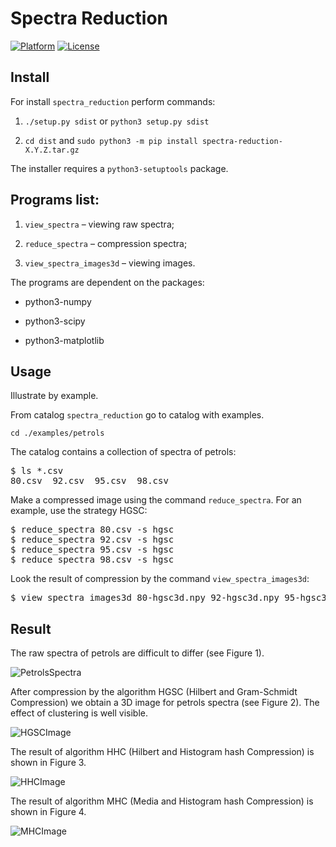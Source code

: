 # Spectra Reduction


[![Platform](https://img.shields.io/badge/platform-Linux,%20OS%20X,%20Windows-green.svg?style=flat)](https://github.com/nikolskydn)
[![License](https://img.shields.io/badge/license-MIT-yellow.svg?style=flat)](https://opensource.org/licenses/mit-license.php)


## Install

For install `spectra_reduction` perform commands:

 1. `./setup.py sdist` or `python3 setup.py sdist`

 2.  `cd dist` and `sudo python3 -m pip install spectra-reduction-X.Y.Z.tar.gz` 

The installer requires a `python3-setuptools` package.

## Programs list:

1. `view_spectra` &ndash; viewing raw spectra;

1. `reduce_spectra` &ndash; compression spectra;

1. `view_spectra_images3d` &ndash; viewing images.

The programs are dependent on the packages: 

* python3-numpy

* python3-scipy

* python3-matplotlib


## Usage

Illustrate by example.

From catalog `spectra_reduction` go to catalog with examples.

```cd ./examples/petrols```

The catalog contains a collection of spectra of petrols:

<pre>
$ ls *.csv
80.csv  92.csv  95.csv  98.csv 
</pre>

Make a compressed image using the command `reduce_spectra`. 
For an example, use the strategy HGSC:
<pre>
$ reduce_spectra 80.csv -s hgsc
$ reduce_spectra 92.csv -s hgsc
$ reduce_spectra 95.csv -s hgsc
$ reduce_spectra 98.csv -s hgsc
</pre>

Look  the result of compression by the command `view_spectra_images3d`:
<pre>
$ view_spectra_images3d 80-hgsc3d.npy 92-hgsc3d.npy 95-hgsc3d.npy 98-hgsc3d.npy -c
</pre>

## Result

The raw spectra of petrols are difficult to differ (see Figure 1).

![PetrolsSpectra](./doc/pspectra.png "Figure 1. Petrols Spectra.")

After compression by the algorithm HGSC (Hilbert and Gram-Schmidt Compression) we obtain a 3D image for petrols spectra (see Figure 2). 
The effect of clustering is well visible.

![HGSCImage](./doc/phgsc3d.png "Figure 2. HGSC Image.")

The result of algorithm HHC (Hilbert and Histogram hash Compression) is shown in Figure 3.

![HHCImage](./doc/phhc3d.png "Figure 3. HHC Image.")

The result of algorithm MHC (Media and Histogram hash Compression) is shown in Figure 4.

![MHCImage](./doc/pmhc3d.png "Figure 4. MHC Image.")

